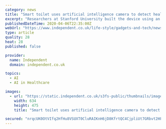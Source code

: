 ```yaml
---
category: news
title: "Smart toilet uses artificial intelligence camera to detect health conditions and ‘anal print’"
excerpt: "Researchers at Stanford University built the device using an upward-facing camera, test strips and artificial intelligence to analyse faeces and urine as they pass through. The disease-detecting technology could negate traditional stool tests and prove particularly useful for people who are genetically predisposed to certain conditions."
publishedDateTime: 2020-04-06T22:35:00Z
webUrl: "https://www.independent.co.uk/life-style/gadgets-and-tech/news/smart-toilet-camera-artificial-intelligence-cancer-disease-ai-anal-print-health-a9450901.html"
type: article
quality: 28
heat: 28
published: false

provider:
  name: Independent
  domain: independent.co.uk

topics:
  - AI
  - AI in Healthcare

images:
  - url: "https://static.independent.co.uk/s3fs-public/thumbnails/image/2020/04/06/18/smart-toilet-ai-camera-health.jpg"
    width: 634
    height: 475
    title: "Smart toilet uses artificial intelligence camera to detect health conditions and ‘anal print’"

secured: "nrqcUK0OtVIfq2HfHu8VSUXT0CluRAIKnH6jD8KfrtQC4CjpliUt7GRbvt2HFs6uWBr7DQ8a6V52LFOV7qcqfbUZpoFHkc8Ou2pGowPM5/w754KnbruDU30j8eDrfSt5Lm9Ra0YAVtcIvSwnXL/ZjXzyohH6uqWz8Oj9B18MoskMTvMFaBE4WaqI7fT7l4YRyYFxZnW7kS9hfd9jFEac6gpIJSDe2Pdag7XSv0FYRtxZjzBkEAOklVctj2YIseqSFgDodNOW9hA1BccrgryJhPmMgOAoY7Fmv/Hc/1df91xpdCMgdLSA0Jo1IhdJ+Dsco4YJzhpaL9TNcb3Rv0uf9ZEIaM12guSNwkI9/gtRW+8tlADERdFsp9cp8t8ifKmgd6GwtJCsNYMjfHEPCnGa7whVueKG69ESTb180THux54FUlL4YFe9hbr0vus+CyGjTZ3ZjdAH1CKSjXUao5oYUsHKe8AeuIK0OblOdPWUP0w=;o5WNLZl1Y933vvgPO4Lb0Q=="
---
```


